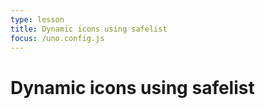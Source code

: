 ```yaml
---
type: lesson
title: Dynamic icons using safelist
focus: /uno.config.js
---
```


# Dynamic icons using safelist

